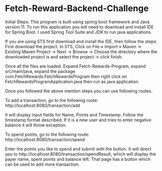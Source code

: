 # Fetch-Reward-Backend-Challenge

Initial Steps:
This program is built using spring boot framework and Java version 11. To run this application you will need to download and install IDE for Spring Boot. I used Spring Tool Suite and 
JDK to run java applications.

If you are using STS first download and install the IDE, then follow the steps:
First download the project.
In STS, Click on File-> Import-> Maven -> Existing Maven Project -> Next -> Browse -> Choose the directory where the downloaded project is and select the project -> click finish.

Once all the files are loaded.
Expand Fetch-Rewards-Program, expand src/main/java, expand the package com.FetchRewards.FetchRewardsProgram then right click on FetchRewardsProgramApplication.java then run as java
application.

Once you followed the above mention steps you can use following routes.


To add a transaction, go to the following route: 
http://localhost:8080/transaction/add

It will display input fields for Name, Points and Timestamp. Follow the timestamp format described. If it is a new user and tries to enter negative balance it will throw exception.

To spend points, go to the following route: 
http://localhost:8080/transaction/spend

Enter the points you like to spend and submit with the button. It will direct ypu to http://localhost:8080/transaction/spendResult, which will display the payer name, spent points and balance left.
That page has a button which can be used to add more transaction.

